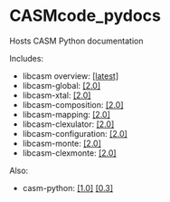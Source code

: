 # CASMcode_pydocs
Hosts CASM Python documentation

Includes:
- libcasm overview: [[latest]](https://prisms-center.github.io/CASMcode_pydocs/libcasm/overview/latest/)
- libcasm-global: [[2.0]](https://prisms-center.github.io/CASMcode_pydocs/libcasm/global/2.0/)
- libcasm-xtal: [[2.0]](https://prisms-center.github.io/CASMcode_pydocs/libcasm/xtal/2.0/)
- libcasm-composition: [[2.0]](https://prisms-center.github.io/CASMcode_pydocs/libcasm/composition/2.0/)
- libcasm-mapping: [[2.0]](https://prisms-center.github.io/CASMcode_pydocs/libcasm/mapping/2.0/)
- libcasm-clexulator: [[2.0]](https://prisms-center.github.io/CASMcode_pydocs/libcasm/clexulator/2.0/)
- libcasm-configuration: [[2.0]](https://prisms-center.github.io/CASMcode_pydocs/libcasm/configuration/2.0/)
- libcasm-monte: [[2.0]](https://prisms-center.github.io/CASMcode_pydocs/libcasm/monte/2.0/)
- libcasm-clexmonte: [[2.0]](https://prisms-center.github.io/CASMcode_pydocs/libcasm/clexmonte/2.0/)

Also:
- casm-python: [[1.0]](https://prisms-center.github.io/CASMcode_pydocs/1.0/) [[0.3]](https://prisms-center.github.io/CASMcode_pydocs/0.3/)

